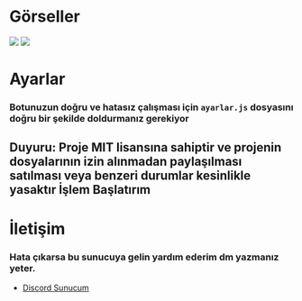 #  Görseller
<img src="https://cdn.discordapp.com/attachments/951812650227105862/968989373574049853/2.PNG">
<img src="https://cdn.discordapp.com/attachments/951812650227105862/968989373322383361/YENI_WELCOME.PNG">

#  Ayarlar
### Botunuzun doğru ve hatasız çalışması için `ayarlar.js` dosyasını doğru bir şekilde doldurmanız gerekiyor


## Duyuru: Proje MIT lisansına sahiptir ve projenin dosyalarının izin alınmadan paylaşılması satılması  veya benzeri durumlar kesinlikle yasaktır İşlem Başlatırım

#  İletişim
### Hata çıkarsa bu sunucuya gelin yardım ederim dm yazmanız yeter.
* [Discord Sunucum](https://discord.gg/eventus)
